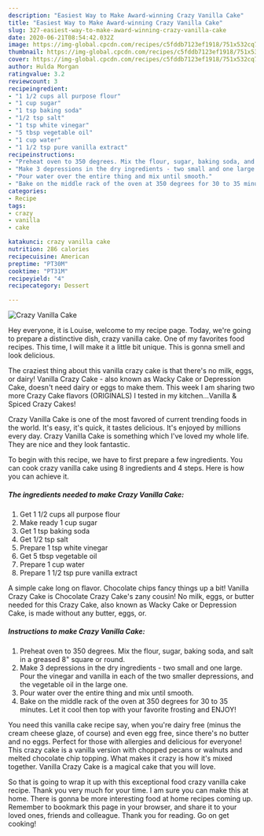 ```yaml
---
description: "Easiest Way to Make Award-winning Crazy Vanilla Cake"
title: "Easiest Way to Make Award-winning Crazy Vanilla Cake"
slug: 327-easiest-way-to-make-award-winning-crazy-vanilla-cake
date: 2020-06-21T08:54:42.032Z
image: https://img-global.cpcdn.com/recipes/c5fddb7123ef1918/751x532cq70/crazy-vanilla-cake-recipe-main-photo.jpg
thumbnail: https://img-global.cpcdn.com/recipes/c5fddb7123ef1918/751x532cq70/crazy-vanilla-cake-recipe-main-photo.jpg
cover: https://img-global.cpcdn.com/recipes/c5fddb7123ef1918/751x532cq70/crazy-vanilla-cake-recipe-main-photo.jpg
author: Hulda Morgan
ratingvalue: 3.2
reviewcount: 3
recipeingredient:
- "1 1/2 cups all purpose flour"
- "1 cup sugar"
- "1 tsp baking soda"
- "1/2 tsp salt"
- "1 tsp white vinegar"
- "5 tbsp vegetable oil"
- "1 cup water"
- "1 1/2 tsp pure vanilla extract"
recipeinstructions:
- "Preheat oven to 350 degrees. Mix the flour, sugar, baking soda, and salt in a greased 8&#34; square or round."
- "Make 3 depressions in the dry ingredients - two small and one large. Pour the vinegar and vanilla in each of the two smaller depressions, and the vegetable oil in the large one."
- "Pour water over the entire thing and mix until smooth."
- "Bake on the middle rack of the oven at 350 degrees for 30 to 35 minutes. Let it cool then top with your favorite frosting and ENJOY!"
categories:
- Recipe
tags:
- crazy
- vanilla
- cake

katakunci: crazy vanilla cake 
nutrition: 286 calories
recipecuisine: American
preptime: "PT30M"
cooktime: "PT31M"
recipeyield: "4"
recipecategory: Dessert

---
```



![Crazy Vanilla Cake](https://img-global.cpcdn.com/recipes/c5fddb7123ef1918/751x532cq70/crazy-vanilla-cake-recipe-main-photo.jpg)

Hey everyone, it is Louise, welcome to my recipe page. Today, we're going to prepare a distinctive dish, crazy vanilla cake. One of my favorites food recipes. This time, I will make it a little bit unique. This is gonna smell and look delicious.

The craziest thing about this vanilla crazy cake is that there&#39;s no milk, eggs, or dairy! Vanilla Crazy Cake - also known as Wacky Cake or Depression Cake, doesn&#39;t need dairy or eggs to make them. This week I am sharing two more Crazy Cake flavors (ORIGINALS) I tested in my kitchen…Vanilla &amp; Spiced Crazy Cakes!

Crazy Vanilla Cake is one of the most favored of current trending foods in the world. It's easy, it's quick, it tastes delicious. It's enjoyed by millions every day. Crazy Vanilla Cake is something which I've loved my whole life. They are nice and they look fantastic.


To begin with this recipe, we have to first prepare a few ingredients. You can cook crazy vanilla cake using 8 ingredients and 4 steps. Here is how you can achieve it.

<!--inarticleads1-->

##### The ingredients needed to make Crazy Vanilla Cake:

1. Get 1 1/2 cups all purpose flour
1. Make ready 1 cup sugar
1. Get 1 tsp baking soda
1. Get 1/2 tsp salt
1. Prepare 1 tsp white vinegar
1. Get 5 tbsp vegetable oil
1. Prepare 1 cup water
1. Prepare 1 1/2 tsp pure vanilla extract


A simple cake long on flavor. Chocolate chips fancy things up a bit! Vanilla Crazy Cake is Chocolate Crazy Cake&#39;s zany cousin! No milk, eggs, or butter needed for this Crazy Cake, also known as Wacky Cake or Depression Cake, is made without any butter, eggs, or. 

<!--inarticleads2-->

##### Instructions to make Crazy Vanilla Cake:

1. Preheat oven to 350 degrees. Mix the flour, sugar, baking soda, and salt in a greased 8&#34; square or round.
1. Make 3 depressions in the dry ingredients - two small and one large. Pour the vinegar and vanilla in each of the two smaller depressions, and the vegetable oil in the large one.
1. Pour water over the entire thing and mix until smooth.
1. Bake on the middle rack of the oven at 350 degrees for 30 to 35 minutes. Let it cool then top with your favorite frosting and ENJOY!


You need this vanilla cake recipe say, when you&#39;re dairy free (minus the cream cheese glaze, of course) and even egg free, since there&#39;s no butter and no eggs. Perfect for those with allergies and delicious for everyone! This crazy cake is a vanilla version with chopped pecans or walnuts and melted chocolate chip topping. What makes it crazy is how it&#39;s mixed together. Vanilla Crazy Cake is a magical cake that you will love. 

So that is going to wrap it up with this exceptional food crazy vanilla cake recipe. Thank you very much for your time. I am sure you can make this at home. There is gonna be more interesting food at home recipes coming up. Remember to bookmark this page in your browser, and share it to your loved ones, friends and colleague. Thank you for reading. Go on get cooking!
